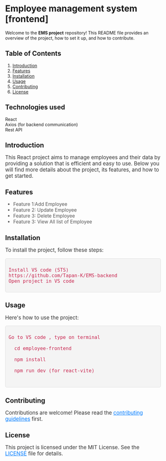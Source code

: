 # Employee management system [frontend]

Welcome to the **EMS project** repository! This README file provides an overview of the project, how to set it up, and how to contribute.

## Table of Contents

1. [Introduction](#introduction)
2. [Features](#features)
3. [Installation](#installation)
4. [Usage](#usage)
5. [Contributing](#contributing)
6. [License](#license)

## Technologies used
React<br>
Axios (for backend communication)<br>
Rest API<br>


## Introduction

<p style="font-size: 1.2em; color: #333;">
  This React project aims to manage employees and their data by providing a solution that is efficient and easy to use. Below you will find more details about the project, its features, and how to get started.
</p>

## Features

<ul style="font-size: 1.1em; color: #555;">
  <li>Feature 1:Add Employee</li>
  <li>Feature 2: Update Employee</li>
  <li>Feature 3: Delete Employee </li>
  <li>Feature 3: View All list of Employee </li>
</ul>

## Installation

<p style="font-size: 1.2em; color: #333;">
  To install the project, follow these steps:
</p>

<pre style="background-color: #f4f4f4; padding: 10px; border: 1px solid #ddd; border-radius: 5px;">
<code style="font-size: 1.1em; color: #c7254e;">
Install VS code (STS)
https://github.com/Tapan-K/EMS-backend
Open project in VS code
</code>
</pre>

## Usage

<p style="font-size: 1.2em; color: #333;">
  Here's how to use the project:
</p>

<pre style="background-color: #f4f4f4; padding: 10px; border: 1px solid #ddd; border-radius: 5px;">
<code style="font-size: 1.1em; color: #c7254e;">
Go to VS code , type on terminal <br>
  cd employee-frontend<br>
  npm install<br>
  npm run dev (for react-vite)
  
</code>
</pre>

## Contributing

<p style="font-size: 1.2em; color: #333;">
  Contributions are welcome! Please read the <a href="#contributing-guidelines" style="color: #007bff;">contributing guidelines</a> first.
</p>

## License

<p style="font-size: 1.2em; color: #333;">
  This project is licensed under the MIT License. See the <a href="LICENSE" style="color: #007bff;">LICENSE</a> file for details.
</p>
